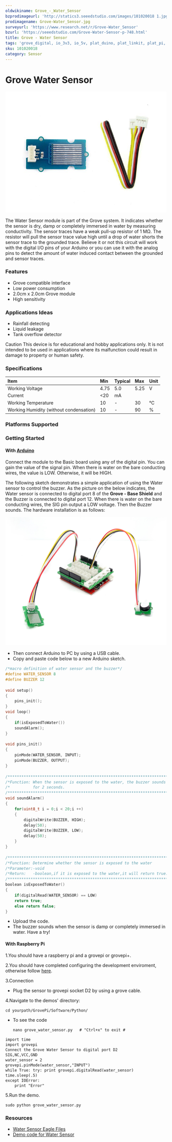 ```yaml
---
oldwikiname: Grove_-_Water_Sensor
bzprodimageurl: 'http://statics3.seeedstudio.com/images/101020018 1.jpg'
prodimagename: Grove-Water_Sensor.jpg
surveyurl: 'https://www.research.net/r/Grove-Water_Sensor'
bzurl: 'https://seeedstudio.com/Grove-Water-Sensor-p-748.html'
title: Grove - Water Sensor
tags: 'grove_digital, io_3v3, io_5v, plat_duino, plat_linkit, plat_pi, plat_bbg'
sku: 101020018
category: Sensor
---
```


# Grove Water Sensor

![](https://raw.githubusercontent.com/SeeedDocument/Grove-Water_Sensor/master/img/Grove-Water_Sensor.jpg)

The Water Sensor module is part of the Grove system. It indicates whether the sensor is dry, damp or completely immersed in water by measuring conductivity. The sensor traces have a weak pull-up resistor of 1 MΩ. The resistor will pull the sensor trace value high until a drop of water shorts the sensor trace to the grounded trace. Believe it or not this circuit will work with the digital I/O pins of your Arduino or you can use it with the analog pins to detect the amount of water induced contact between the grounded and sensor traces.

### Features

* Grove compatible interface
* Low power consumption
* 2.0cm x 2.0cm Grove module
* High sensitivity

### Applications Ideas

* Rainfall detecting
* Liquid leakage
* Tank overflow detector

Caution This device is for educational and hobby applications only. It is not intended to be used in applications where its malfunction could result in damage to property or human safety.

### Specifications

|  Item |  Min |  Typical |  Max |  Unit |
| :--- | :--- | :--- | :--- | :--- |
|  Working Voltage |  4.75 |  5.0 |  5.25 |  V |
|  Current |  &lt;20 |  mA |  |  |
|  Working Temperature |  10 |  - |  30 |  ℃ |
|  Working Humidity \(without condensation\) |  10 |  - |  90 |  % |

### Platforms Supported

### Getting Started

#### With [Arduino](/Arduino)

Connect the module to the Basic board using any of the digital pin. You can gain the value of the signal pin. When there is water on the bare conducting wires, the value is LOW. Otherwise, it will be HIGH.

The following sketch demonstrates a simple application of using the Water sensor to control the buzzer. As the picture on the below indicates, the Water sensor is connected to digital port 8 of the **Grove - Base Shield** and the Buzzer is connected to digital port 12. When there is water on the bare conducting wires, the SIG pin output a LOW voltage. Then the Buzzer sounds. The hardware installation is as follows:

![](https://raw.githubusercontent.com/SeeedDocument/Grove-Water_Sensor/master/img/Water_Buzzer.jpg)

* Then connect Arduino to PC by using a USB cable.
* Copy and paste code below to a new Arduino sketch.

```c
/*macro definition of water sensor and the buzzer*/
#define WATER_SENSOR 8
#define BUZZER 12

void setup()
{
    pins_init();
}
void loop()
{
    if(isExposedToWater())
    soundAlarm();
}

void pins_init()
{
    pinMode(WATER_SENSOR, INPUT);
    pinMode(BUZZER, OUTPUT);
}

/************************************************************************/
/*Function: When the sensor is exposed to the water, the buzzer sounds  */
/*          for 2 seconds.                                              */
/************************************************************************/
void soundAlarm()
{
    for(uint8_t i = 0;i < 20;i ++)
    {
        digitalWrite(BUZZER, HIGH);
        delay(50);
        digitalWrite(BUZZER, LOW);
        delay(50);
    }
}

/************************************************************************/
/*Function: Determine whether the sensor is exposed to the water        */
/*Parameter:-void                                                       */
/*Return:   -boolean,if it is exposed to the water,it will return true. */
/************************************************************************/
boolean isExposedToWater()
{
    if(digitalRead(WATER_SENSOR) == LOW)
    return true;
    else return false;
}
```

* Upload the code.
* The buzzer sounds when the sensor is damp or completely immersed in water. Have a try!

#### With Raspberry Pi

1.You should have a raspberry pi and a grovepi or grovepi+.

2.You should have completed configuring the development enviroment, otherwise follow [here](/GrovePiPlus).

3.Connection

* Plug the sensor to grovepi socket D2 by using a grove cable.

4.Navigate to the demos' directory:

```text
cd yourpath/GrovePi/Software/Python/
```

* To see the code

  ```text
  nano grove_water_sensor.py   # "Ctrl+x" to exit #
  ```

```text
import time
import grovepi
Connect the Grove Water Sensor to digital port D2
SIG,NC,VCC,GND
water_sensor = 2
grovepi.pinMode(water_sensor,"INPUT")
while True: try: print grovepi.digitalRead(water_sensor) time.sleep(.5)
except IOError:
    print "Error"
```

5.Run the demo.

```text
sudo python grove_water_sensor.py
```

### Resources

* [Water Sensor Eagle Files](https://raw.githubusercontent.com/SeeedDocument/Grove-Water_Sensor/master/res/Water_sensor.zip)
* [Demo code for Water Sensor](https://github.com/Seeed-Studio/Grove_Water_Sensor)

